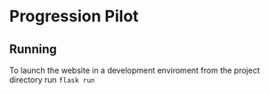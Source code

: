 # Progression Pilot
## Running
To launch the website in a development enviroment from the project directory run
`flask run`